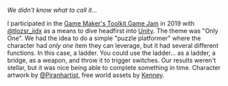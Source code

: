 _We didn't know what to call it..._

I participated in the [Game Maker's Toolkit Game Jam](https://itch.io/jam/gmtk-2019) in 2019 with [@tlozsr_iidx](https://twitter.com/tlozsr_iidx) as a means to dive headfirst into [Unity](https://unity.com/). The theme was "Only One". We had the idea to do a simple "puzzle platformer" where the character had _only one_ item they can leverage, but it had several different functions. In this case, a ladder. You could use the ladder... as a ladder, a bridge, as a weapon, and throw it to trigger switches. Our results weren't stellar, but it was nice being able to complete something in time. Character artwork by [@Piranhartist](https://twitter.com/Piranhartist), free world assets by [Kenney](https://kenney.nl/).
